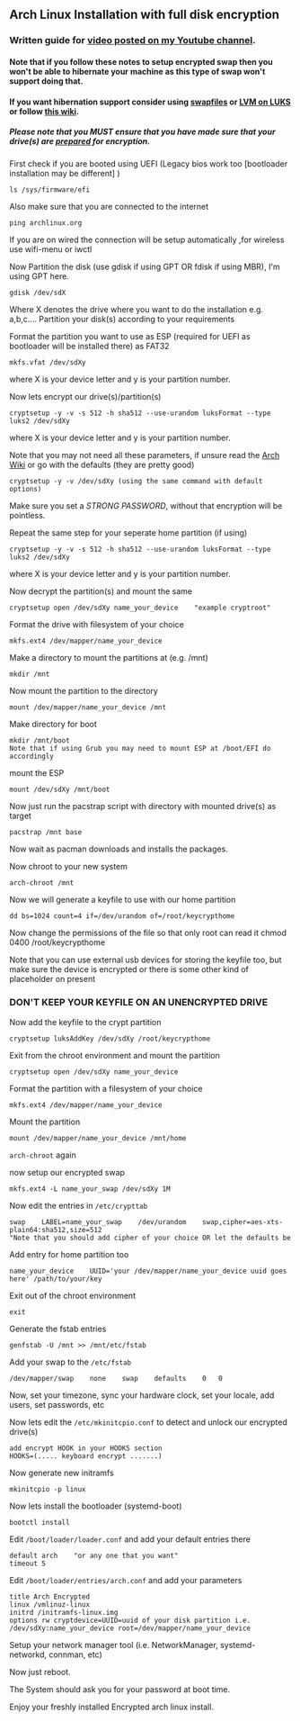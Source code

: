 ## Arch Linux Installation with full disk encryption
### Written guide for [video posted on my Youtube channel](https://www.youtube.com/watch?v=g3axA7KUMqM).

#### Note that if you follow these notes to setup encrypted swap then you won't be able to hibernate your machine as this type of swap won't support doing that. 


#### If you want hibernation support consider using [swapfiles](https://wiki.archlinux.org/index.php/Dm-crypt/Swap_encryption#Using_a_swap_file) or [LVM on LUKS](https://wiki.archlinux.org/index.php/Dm-crypt/Swap_encryption#LVM_on_LUKS) or follow [this wiki](https://wiki.archlinux.org/index.php/Dm-crypt/Swap_encryption#mkinitcpio_hook).

##### Please note that you *MUST* ensure that you have made sure that your drive(s) are [prepared](https://wiki.archlinux.org/index.php/Dm-crypt/Drive_preparation) for encryption.
First check if you are booted using UEFI (Legacy bios work too [bootloader installation may be different] )

    ls /sys/firmware/efi


Also make sure that you are connected to the internet

    ping archlinux.org    

If you are on wired the connection will be setup automatically ,for wireless use wifi-menu or iwctl

Now Partition the disk (use gdisk if using GPT OR fdisk if using MBR), I'm using GPT here.

    gdisk /dev/sdX
Where X denotes the drive where you want to do the installation e.g. a,b,c....
Partition your disk(s) according to your requirements


Format the partition you want to use as ESP (required for UEFI as bootloader will be installed there) as FAT32

    mkfs.vfat /dev/sdXy
where X is your device letter and y is your partition number.

Now lets encrypt our drive(s)/partition(s)

    cryptsetup -y -v -s 512 -h sha512 --use-urandom luksFormat --type luks2 /dev/sdXy
where X is your device letter and y is your partition number.

Note that you may not need all these parameters, if unsure read the [Arch Wiki](https://wiki.archlinux.org/index.php/Dm-crypt#Device_encryption) or go with the defaults (they are pretty good)

    cryptsetup -y -v /dev/sdXy (using the same command with default options)


Make sure you set a *STRONG PASSWORD*, without that encryption will be pointless.

Repeat the same step for your seperate home partition (if using)

    cryptsetup -y -v -s 512 -h sha512 --use-urandom luksFormat --type luks2 /dev/sdXy
where X is your device letter and y is your partition number.


Now decrypt the partition(s) and mount the same

    cryptsetup open /dev/sdXy name_your_device    "example cryptroot"


Format the drive with filesystem of your choice
 
    mkfs.ext4 /dev/mapper/name_your_device

Make a directory to mount the partitions at (e.g. /mnt)

    mkdir /mnt

Now mount the partition to the directory

    mount /dev/mapper/name_your_device /mnt

Make directory for boot 

    mkdir /mnt/boot
    Note that if using Grub you may need to mount ESP at /boot/EFI do accordingly

mount the ESP

    mount /dev/sdXy /mnt/boot

Now just run the pacstrap script with directory with mounted drive(s) as target

    pacstrap /mnt base 

Now wait as pacman downloads and installs the packages.

Now chroot to your new system 

    arch-chroot /mnt

Now we will generate a keyfile to use with our home partition

    dd bs=1024 count=4 if=/dev/urandom of=/root/keycrypthome
    
Now change the permissions of the file so that only root can read it
    chmod 0400 /root/keycrypthome

Note that you can use external usb devices for storing the keyfile too, but make sure the device is encrypted or there is some other kind of placeholder on present

### DON'T KEEP YOUR KEYFILE ON AN UNENCRYPTED DRIVE

Now add the keyfile to the crypt partition

    cryptsetup luksAddKey /dev/sdXy /root/keycrypthome

Exit from the chroot environment and mount the partition

    cryptsetup open /dev/sdXy name_your_device

Format the partition with a filesystem of your choice

    mkfs.ext4 /dev/mapper/name_your_device

Mount the partition 

    mount /dev/mapper/name_your_device /mnt/home

`arch-chroot` again

now setup our encrypted swap 

    mkfs.ext4 -L name_your_swap /dev/sdXy 1M

Now edit the entries in `/etc/crypttab`

    swap	LABEL=name_your_swap	/dev/urandom	swap,cipher=aes-xts-plain64:sha512,size=512
    "Note that you should add cipher of your choice OR let the defaults be

Add entry for home partition too

    name_your_device	UUID='your /dev/mapper/name_your_device uuid goes here'	/path/to/your/key

Exit out of the chroot environment

    exit

Generate the fstab entries

    genfstab -U /mnt >> /mnt/etc/fstab

Add your swap to the `/etc/fstab`

    /dev/mapper/swap	none	swap	defaults	0	0

Now, set your timezone, sync your hardware clock, set your locale, add users, set passwords, etc

Now lets edit the `/etc/mkinitcpio.conf` to detect and unlock our encrypted drive(s)

    add encrypt HOOK in your HOOKS section
    HOOKS=(..... keyboard encrypt .......)

Now generate new initramfs

    mkinitcpio -p linux

Now lets install the bootloader (systemd-boot)

    bootctl install

Edit `/boot/loader/loader.conf` and add your default entries there

    default arch   	"or any one that you want"
    timeout 5

Edit `/boot/loader/entries/arch.conf` and add your parameters

    title Arch Encrypted
    linux /vmlinuz-linux
    initrd /initramfs-linux.img
    options rw cryptdevice=UUID=uuid of your disk partition i.e. /dev/sdXy:name_your_device root=/dev/mapper/name_your_device

Setup your network manager tool (i.e. NetworkManager, systemd-networkd, connman, etc)

Now just reboot.

The System should ask you for your password at boot time.

Enjoy your freshly installed Encrypted arch linux install.